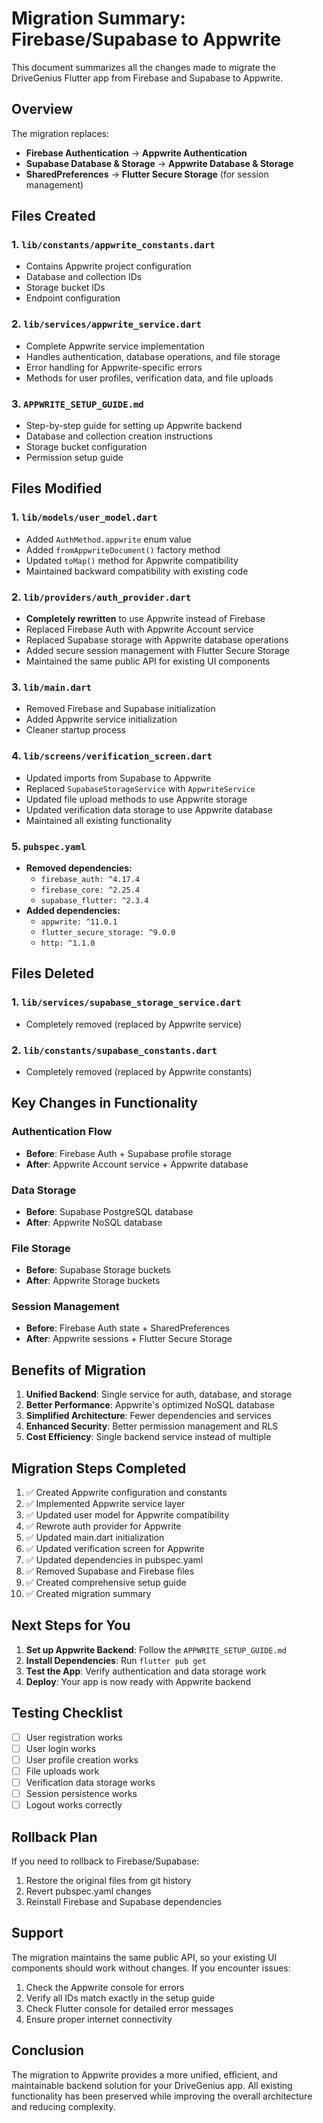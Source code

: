 # Migration Summary: Firebase/Supabase to Appwrite

This document summarizes all the changes made to migrate the DriveGenius Flutter app from Firebase and Supabase to Appwrite.

## Overview

The migration replaces:
- **Firebase Authentication** → **Appwrite Authentication**
- **Supabase Database & Storage** → **Appwrite Database & Storage**
- **SharedPreferences** → **Flutter Secure Storage** (for session management)

## Files Created

### 1. `lib/constants/appwrite_constants.dart`
- Contains Appwrite project configuration
- Database and collection IDs
- Storage bucket IDs
- Endpoint configuration

### 2. `lib/services/appwrite_service.dart`
- Complete Appwrite service implementation
- Handles authentication, database operations, and file storage
- Error handling for Appwrite-specific errors
- Methods for user profiles, verification data, and file uploads

### 3. `APPWRITE_SETUP_GUIDE.md`
- Step-by-step guide for setting up Appwrite backend
- Database and collection creation instructions
- Storage bucket configuration
- Permission setup guide

## Files Modified

### 1. `lib/models/user_model.dart`
- Added `AuthMethod.appwrite` enum value
- Added `fromAppwriteDocument()` factory method
- Updated `toMap()` method for Appwrite compatibility
- Maintained backward compatibility with existing code

### 2. `lib/providers/auth_provider.dart`
- **Completely rewritten** to use Appwrite instead of Firebase
- Replaced Firebase Auth with Appwrite Account service
- Replaced Supabase storage with Appwrite database operations
- Added secure session management with Flutter Secure Storage
- Maintained the same public API for existing UI components

### 3. `lib/main.dart`
- Removed Firebase and Supabase initialization
- Added Appwrite service initialization
- Cleaner startup process

### 4. `lib/screens/verification_screen.dart`
- Updated imports from Supabase to Appwrite
- Replaced `SupabaseStorageService` with `AppwriteService`
- Updated file upload methods to use Appwrite storage
- Updated verification data storage to use Appwrite database
- Maintained all existing functionality

### 5. `pubspec.yaml`
- **Removed dependencies:**
  - `firebase_auth: ^4.17.4`
  - `firebase_core: ^2.25.4`
  - `supabase_flutter: ^2.3.4`
- **Added dependencies:**
  - `appwrite: ^11.0.1`
  - `flutter_secure_storage: ^9.0.0`
  - `http: ^1.1.0`

## Files Deleted

### 1. `lib/services/supabase_storage_service.dart`
- Completely removed (replaced by Appwrite service)

### 2. `lib/constants/supabase_constants.dart`
- Completely removed (replaced by Appwrite constants)

## Key Changes in Functionality

### Authentication Flow
- **Before**: Firebase Auth + Supabase profile storage
- **After**: Appwrite Account service + Appwrite database

### Data Storage
- **Before**: Supabase PostgreSQL database
- **After**: Appwrite NoSQL database

### File Storage
- **Before**: Supabase Storage buckets
- **After**: Appwrite Storage buckets

### Session Management
- **Before**: Firebase Auth state + SharedPreferences
- **After**: Appwrite sessions + Flutter Secure Storage

## Benefits of Migration

1. **Unified Backend**: Single service for auth, database, and storage
2. **Better Performance**: Appwrite's optimized NoSQL database
3. **Simplified Architecture**: Fewer dependencies and services
4. **Enhanced Security**: Better permission management and RLS
5. **Cost Efficiency**: Single backend service instead of multiple

## Migration Steps Completed

1. ✅ Created Appwrite configuration and constants
2. ✅ Implemented Appwrite service layer
3. ✅ Updated user model for Appwrite compatibility
4. ✅ Rewrote auth provider for Appwrite
5. ✅ Updated main.dart initialization
6. ✅ Updated verification screen for Appwrite
7. ✅ Updated dependencies in pubspec.yaml
8. ✅ Removed Supabase and Firebase files
9. ✅ Created comprehensive setup guide
10. ✅ Created migration summary

## Next Steps for You

1. **Set up Appwrite Backend**: Follow the `APPWRITE_SETUP_GUIDE.md`
2. **Install Dependencies**: Run `flutter pub get`
3. **Test the App**: Verify authentication and data storage work
4. **Deploy**: Your app is now ready with Appwrite backend

## Testing Checklist

- [ ] User registration works
- [ ] User login works
- [ ] User profile creation works
- [ ] File uploads work
- [ ] Verification data storage works
- [ ] Session persistence works
- [ ] Logout works correctly

## Rollback Plan

If you need to rollback to Firebase/Supabase:
1. Restore the original files from git history
2. Revert pubspec.yaml changes
3. Reinstall Firebase and Supabase dependencies

## Support

The migration maintains the same public API, so your existing UI components should work without changes. If you encounter issues:

1. Check the Appwrite console for errors
2. Verify all IDs match exactly in the setup guide
3. Check Flutter console for detailed error messages
4. Ensure proper internet connectivity

## Conclusion

The migration to Appwrite provides a more unified, efficient, and maintainable backend solution for your DriveGenius app. All existing functionality has been preserved while improving the overall architecture and reducing complexity.
